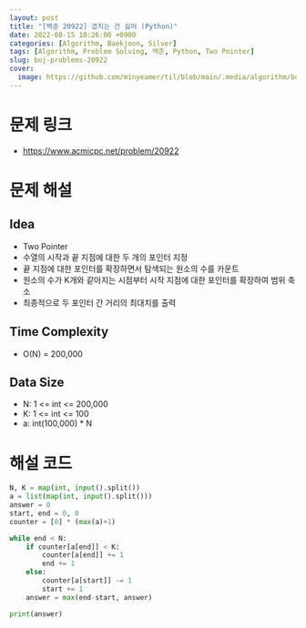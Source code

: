 ```yaml
---
layout: post
title: "[백준 20922] 겹치는 건 싫어 (Python)"
date: 2022-08-15 10:26:00 +0900
categories: [Algorithm, Baekjoon, Silver]
tags: [Algorithm, Problem Solving, 백준, Python, Two Pointer]
slug: boj-problems-20922
cover:
  image: https://github.com/minyeamer/til/blob/main/.media/algorithm/boj-logo.png?raw=true
---
```


# 문제 링크
- https://www.acmicpc.net/problem/20922

# 문제 해설

## Idea
- Two Pointer
- 수열의 시작과 끝 지점에 대한 두 개의 포인터 지정
- 끝 지점에 대한 포인터를 확장하면서 탐색되는 원소의 수를 카운트
- 원소의 수가 K개와 같아지는 시점부터 시작 지점에 대한 포인터를 확장하여 범위 축소
- 최종적으로 두 포인터 간 거리의 최대치를 출력

## Time Complexity
- O(N) = 200,000

## Data Size
- N: 1 <= int <= 200,000
- K: 1 <= int <= 100
- a: int(100,000) * N

# 해설 코드

```python
N, K = map(int, input().split())
a = list(map(int, input().split()))
answer = 0
start, end = 0, 0
counter = [0] * (max(a)+1)

while end < N:
    if counter[a[end]] < K:
        counter[a[end]] += 1
        end += 1
    else:
        counter[a[start]] -= 1
        start += 1
    answer = max(end-start, answer)

print(answer)
```